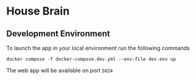 # House Brain

## Development Environment

To launch the app in your local environment run the following commands

`docker compose -f docker-compose.dev.yml --env-file dev.env up`

The web app will be available on port `5024`
